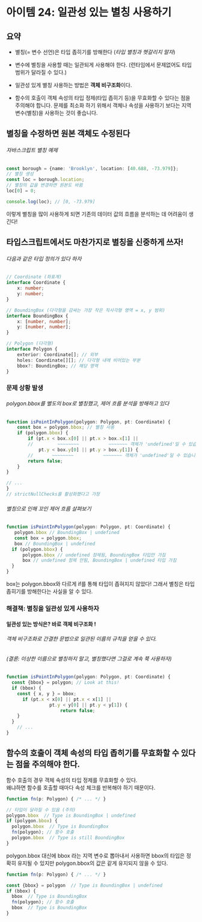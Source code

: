 # 아이템 24: 일관성 있는 별칭 사용하기

## 요약 
- 별칭(= 변수 선언)은 타입 좁히기를 방해한다 (_타입 별칭과 헷갈리지 말자_)
  
- 변수에 별칭을 사용할 때는 일관되게 사용해야 한다. (런타임에서 문제없어도 타입 범위가 달라질 수 있다.)
  
- 일관성 있게 별칭 사용하는 방법은 **객체 비구조화**이다.
  
- 함수의 호출이 객체 속성의 타입 정제(타입 좁히기 등)을 무효화할 수 있다는 점을 주의해야 합니다. 문제를 최소화 하기 위해서 객체나 속성을 사용하기 보다는 지역변수(별칭)을 사용하는 것이 좋습니다.


## 별칭을 수정하면 원본 객체도 수정된다

###### 자바스크립트 별칭 예제
```ts
const borough = {name: 'Brooklyn', location: [40.688, -73.979]};
// 별칭 생성
const loc = borough.location;
// 별칭의 값을 변경하면 원본도 바뀜
loc[0] = 0;

console.log(loc); // [0, -73.979] 
```

이렇게 별칭을 많이 사용하게 되면 기존의 데이터 값의 흐름을 분석하는 데 어려움이 생긴다!


## 타입스크립트에서도 마찬가지로 별칭을 신중하게 쓰자!

###### 다음과 같은 타입 정의가 있다 하자

```ts
// Coordinate (좌표계)
interface Coordinate {
	x: number;
	y: number;
}

// BoundingBox (다각형을 감싸는 가장 작은 직사각형 영역 = x, y 범위)
interface BoundingBox {
	x: [number, number];
	y: [number, number];
}

// Polygon (다각형)
interface Polygon {
	exterior: Coordinate[]; // 외부
	holes: Coordinate[][]; // 다각형 내에 비어있는 부분
	bbox?: BoundingBox; // 해당 영역
}
```

### 문제 상황 발생

###### polygon.bbox를 별도의 box로 별칭했고, 제어 흐름 분석을 방해하고 있다
```ts
function isPointInPolygon(polygon: Polygon, pt: Coordinate) {
	const box = polygon.bbox; // 별칭 사용
	if (polygon.bbox) {
		if (pt.x < box.x[0] || pt.x > box.x[1] ||
		//         ~~~~~~~~           ~~~~~~~ 객체가 'undefined'일 수 있습니다. (타입 좁히기 안 됨)
			pt.y < box.y[0] || pt.y > box.y[1]) {
		//       ~~~~~~~~           ~~~~~~~ 객체가 'undefined'일 수 있습니다. (타입 좁히기 안 됨)
		return false;
	}
}

// ...
}
// strictNullChecks를 활성화했다고 가정
```

###### 별칭으로 인해 꼬인 제어 흐름 살펴보기
```ts
function isPointInPolygon(polygon: Polygon, pt: Coordinate) {
   polygon.bbox // BoundingBox | undefined
   const box = polygon.bbox;
   box // BoundingBox | undefined
  if (polygon.bbox) {
      polygon.bbox // undefined 정제됨, BoundingBox 타입만 가짐
      box // undefined 정제 안됨, BoundingBox | undefined 타입 가짐 
  }
}
```
box는 polygon.bbox와 다르게 if를 통해 타입이 좁혀지지 않았다! 그래서 별칭은 타입 좁히기를 방해한다는 사실을 알 수 있다.

### 해결책: 별칭을 일관성 있게 사용하자
#### 일관성 있는 방식은? 바로 객체 비구조화 !
###### 객체 비구조화로 간결한 문법으로 일관된 이름의 규칙을 얻을 수 있다. 
###### (결론: 이상한 이름으로 별칭하지 말고, 별칭했다면 그걸로 계속 쭉 사용하자)
```ts
function isPointInPolygon(polygon: Polygon, pt: Coordinate) {
  const {bbox} = polygon; // Look at this!
  if (bbox) {
    const { x, y } = bbox;
	  if (pt.x < x[0] || pt.x < x[1] ||
				pt.y < y[0] || pt.y < y[1]) {
					return false;
    }
  }
	// ...
}
```

## 함수의 호출이 객체 속성의 타입 좁히기를 무효화할 수 있다는 점을 주의해야 한다.
함수 호출의 경우 객체 속성의 타입 정제를 무효화할 수 있다.  <br />
왜냐하면 함수를 호출할 때마다 속성 체크를 반복해야 하기 때문이다.

```ts
function fn(p: Polygon) { /* ... */ }

// 타입이 달라질 수 있음 (주의)
polygon.bbox  // Type is BoundingBox | undefined
if (polygon.bbox) {
  polygon.bbox  // Type is BoundingBox
  fn(polygon); // 함수 호출 
  polygon.bbox  // Type is still BoundingBox
}
```

polygon.bbox 대신에 bbox 라는 지역 변수로 뽑아내서 사용하면 bbox의 타입은 정확히 유지될 수 있지만 polygon.bbox의 값은 같게 유지되지 않을 수 있다.

```ts
function fn(p: Polygon) { /* ... */ }

const {bbox} = polygon  // Type is BoundingBox | undefined 
if (bbox) {
  bbox  // Type is BoundingBox
  fn(polygon); // 함수 호출 
  bbox  // Type is BoundingBox
}
```

